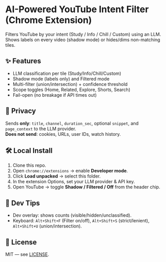 # AI-Powered YouTube Intent Filter (Chrome Extension)

Filters YouTube by your intent (Study / Info / Chill / Custom) using an LLM.  
Shows labels on every video (shadow mode) or hides/dims non-matching tiles.

## ✨ Features
- LLM classification per tile (Study/Info/Chill/Custom)
- Shadow mode (labels only) and Filtered mode
- Multi-filter (union/intersection) + confidence threshold
- Scope toggles (Home, Related, Explore, Shorts, Search)
- Fail-open (no breakage if API times out)

## 🔐 Privacy
Sends **only**: `title`, `channel`, `duration_sec`, optional `snippet`, and `page_context` to the LLM provider.  
**Does not send**: cookies, URLs, user IDs, watch history.

## 🛠 Local Install
1. Clone this repo.
2. Open `chrome://extensions` → enable **Developer mode**.
3. Click **Load unpacked** → select this folder.
4. In the extension Options, set your LLM provider & API key.
5. Open YouTube → toggle **Shadow / Filtered / Off** from the header chip.

## 🧪 Dev Tips
- Dev overlay: shows counts (visible/hidden/unclassified).
- Keyboard: `Alt+Shift+F` (Filter on/off), `Alt+Shift+S` (strict/lenient), `Alt+Shift+U` (union/intersection).

## 📄 License
MIT — see [LICENSE](./LICENSE).
